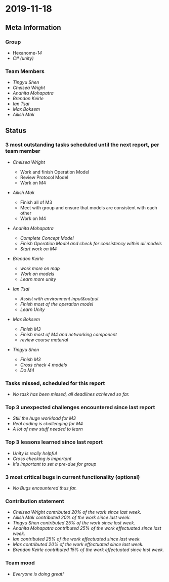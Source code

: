 # 2019-11-18

## Meta Information

### Group

 * Hexanome-*14*
 * *C# (unity)*

### Team Members

 * *Tingyu Shen*
 * *Chelsea Wright*
 * *Anahita Mohapatra*
 * *Brendon Keirle*
 * *Ian Tsai*
 * *Max Boksem*
 * *Ailish Mak*

## Status

### 3 most outstanding tasks scheduled until the next report, per team member

 * *Chelsea Wright*
   * Work and finish Operation Model
   * Review Protocol Model
   * Work on M4
   
   
 * *Ailish Mak*
   * Finish all of M3
   * Meet with group and ensure that models are consistent with each other
   * Work on M4
 
 
 * *Anahita Mohapatra*
   * *Complete Concept Model*
   * *Finish Operation Model and check for consistency within all models*
   * *Start work on M4*
 
 * *Brendon Keirle*
   * *work more on map*
   * *Work on models*
   * *Learn more unity*
 
 
 * *Ian Tsai*
   * *Assist with environment input&output*
   * *Finish most of the operation model*
   * *Learn Unity*


 * *Max Boksem*
   * *Finish M3*
   * *Finish most of M4 and networking component*
   * *review course material*
 
 
 * *Tingyu Shen*
   * *Finish M3*
   * *Cross check 4 models*
   * *Do M4*



### Tasks missed, scheduled for this report

 * *No task has been missed, all deadlines achieved so far.*

### Top 3 unexpected challenges encountered since last report

 * *Still the huge workload for M3*
 * *Real coding is challenging for M4*
 * *A lot of new stuff needed to learn*
 

### Top 3 lessons learned since last report

   * *Unity is really helpful*
   * *Cross checking is important*
   * *It's important to set a pre-due for group*

### 3 most critical bugs in current functionality (optional)

 * *No Bugs encountered thus far.*

### Contribution statement

 * *Chelsea Wright contributed 20% of the work since last week.*
 * *Ailish Mak contributed 20% of the work since last week.*
 * *Tingyu Shen contributed 25% of the work since last week.*
 * *Anahita Mohapatra contributed 25% of the work effectuated since last week.*
 * *Ian contributed 25% of the work effectuated since last week.*
 * *Max contributed 20% of the work effectuated since last week.*
 * *Brendon Keirle contributed 15% of the work effectuated since last week.*

### Team mood

 * *Everyone is doing great!*
